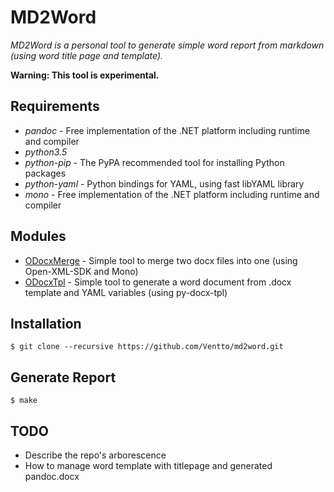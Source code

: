 MD2Word
=======

*MD2Word is a personal tool to generate simple word report from markdown (using word title
page and template).*

**Warning: This tool is experimental.**

Requirements
------------

* *pandoc* - Free implementation of the .NET platform including runtime and compiler
* *python3.5*
* *python-pip* - The PyPA recommended tool for installing Python packages
* *python-yaml* - Python bindings for YAML, using fast libYAML library
* *mono* - Free implementation of the .NET platform including runtime and compiler

Modules
-------

* [ODocxMerge](https://github.com/Ventto/odocxmerge) - Simple tool to merge two docx files into one (using Open-XML-SDK
and Mono)
* [ODocxTpl](https://github.com/Ventto/odocxtpl) - Simple tool to generate a word document from .docx template and YAML
variables (using py-docx-tpl)

Installation
------------

```
$ git clone --recursive https://github.com/Ventto/md2word.git
```

Generate Report
-----

```
$ make
```

TODO
----

* Describe the repo's arborescence
* How to manage word template with titlepage and generated pandoc.docx
